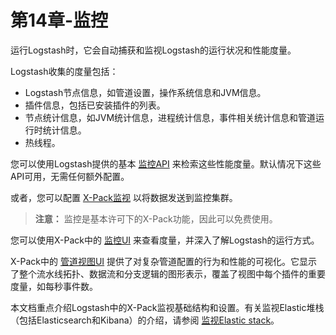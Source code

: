 # 第14章-监控

运行Logstash时，它会自动捕获和监视Logstash的运行状况和性能度量。

Logstash收集的度量包括：

- Logstash节点信息，如管道设置，操作系统信息和JVM信息。
- 插件信息，包括已安装插件的列表。
- 节点统计信息，如JVM统计信息，进程统计信息，事件相关统计信息和管道运行时统计信息。
- 热线程。

您可以使用Logstash提供的基本 [监控API](../15-Monitoring-APIs/README.md) 来检索这些性能度量。默认情况下这些API可用，无需任何额外配置。

或者，您可以配置 [X-Pack监视](../06-Configuring-Logstash/X-Pack-monitoring.md) 以将数据发送到监控集群。

> **注意：**
> 监控是基本许可下的X-Pack功能，因此可以免费使用。

您可以使用X-Pack中的 [监控UI](../14-Monitoring-Logstash/Monitoring-UI.md) 来查看度量，并深入了解Logstash的运行方式。

X-Pack中的 [管道视图UI](../14-Monitoring-Logstash/Pipeline-Viewer-UI.md) 提供了对复杂管道配置的行为和性能的可视化。它显示了整个流水线拓扑、数据流和分支逻辑的图形表示，覆盖了视图中每个插件的重要度量，如每秒事件数。

本文档重点介绍Logstash中的X-Pack监视基础结构和设置。有关监视Elastic堆栈（包括Elasticsearch和Kibana）的介绍，请参阅 [监视Elastic stack](https://www.elastic.co/guide/en/elastic-stack-overview/6.7/xpack-monitoring.html)。
